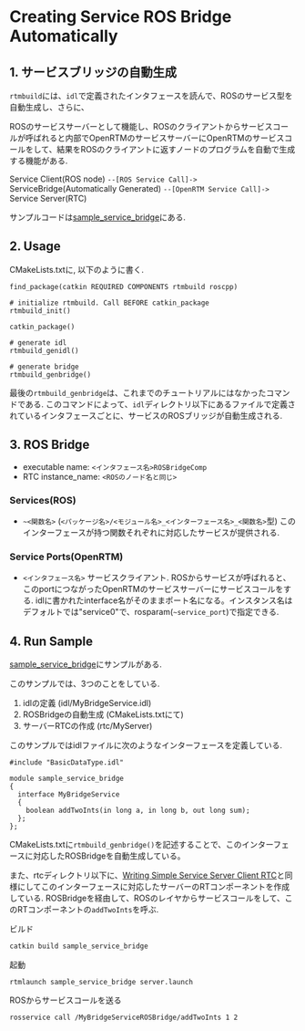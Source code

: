 # Creating Service ROS Bridge Automatically

## 1. サービスブリッジの自動生成

`rtmbuild`には、`idl`で定義されたインタフェースを読んで、ROSのサービス型を自動生成し、さらに、

ROSのサービスサーバーとして機能し、ROSのクライアントからサービスコールが呼ばれると内部でOpenRTMのサービスサーバーにOpenRTMのサービスコールをして、結果をROSのクライアントに返すノードのプログラムを自動で生成する機能がある.

Service Client(ROS node) `--[ROS Service Call]->` ServiceBridge(Automatically Generated) `--[OpenRTM Service Call]->` Service Server(RTC)

サンプルコードは[sample_service_bridge](https://github.com/Naoki-Hiraoka/rtmros_beginner_tutorial/blob/master/openrtm_beginner_tutorial/sample_service_bridge)にある.

## 2. Usage

CMakeLists.txtに, 以下のように書く.
```
find_package(catkin REQUIRED COMPONENTS rtmbuild roscpp)

# initialize rtmbuild. Call BEFORE catkin_package
rtmbuild_init()

catkin_package()

# generate idl
rtmbuild_genidl()

# generate bridge
rtmbuild_genbridge()
```
最後の`rtmbuild_genbridge`は、これまでのチュートリアルにはなかったコマンドである. このコマンドによって、`idl`ディレクトリ以下にあるファイルで定義されているインタフェースごとに、サービスのROSブリッジが自動生成される.

## 3. ROS Bridge

- executable name: `<インタフェース名>ROSBridgeComp`
- RTC instance_name: `<ROSのノード名と同じ>`

### Services(ROS)
- `~<関数名>` (`<パッケージ名>/<モジュール名>_<インターフェース名>_<関数名>`型)
  このインターフェースが持つ関数それぞれに対応したサービスが提供される.

### Service Ports(OpenRTM)
- `<インタフェース名>`
  サービスクライアント. ROSからサービスが呼ばれると、このportにつながったOpenRTMのサービスサーバーにサービスコールをする. idlに書かれたinterface名がそのままポート名になる。インスタンス名はデフォルトでは"service0"で、rosparam(`~service_port`)で指定できる.

## 4. Run Sample

[sample_service_bridge](https://github.com/Naoki-Hiraoka/rtmros_beginner_tutorial/blob/master/openrtm_beginner_tutorial/sample_service_bridge)にサンプルがある.

このサンプルでは、3つのことをしている.
1. idlの定義 (idl/MyBridgeService.idl)
2. ROSBridgeの自動生成 (CMakeLists.txtにて)
3. サーバーRTCの作成 (rtc/MyServer)

このサンプルではidlファイルに次のようなインターフェースを定義している.
```
#include "BasicDataType.idl"

module sample_service_bridge
{
  interface MyBridgeService
  {
    boolean addTwoInts(in long a, in long b, out long sum);
  };
};
```

CMakeLists.txtに`rtmbuild_genbridge()`を記述することで、このインターフェースに対応したROSBridgeを自動生成している。

また、rtcディレクトリ以下に、[Writing Simple Service Server Client RTC](https://github.com/Naoki-Hiraoka/rtmros_beginner_tutorial/blob/master/openrtm_beginner_tutorial/Writing_Simple_Service_Server_Client_RTC.md)と同様にしてこのインターフェースに対応したサーバーのRTコンポーネントを作成している. ROSBridgeを経由して、ROSのレイヤからサービスコールをして、このRTコンポーネントの`addTwoInts`を呼ぶ. 

ビルド
```bash
catkin build sample_service_bridge
```

起動
```
rtmlaunch sample_service_bridge server.launch
```

ROSからサービスコールを送る
```
rosservice call /MyBridgeServiceROSBridge/addTwoInts 1 2
```
